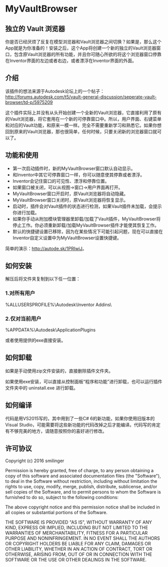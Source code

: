 # MyVaultBrowser

## 独立的 Vault 浏览器

你是否已经厌烦了反复在模型浏览器和Vault浏览器之间切换？如果是，那么这个App就是为你准备的！安装之后，这个App将创建一个新的独立的Vault浏览器窗口，包含原Vault浏览器的所有功能，并且你可随心所欲的将这个浏览器窗口停靠在Inventor界面的左边或者右边，或者漂浮在Inventor界面的外面。

## 介绍

该插件的想法来源于Autodesk论坛上的一个帖子：
<http://forums.autodesk.com/t5/vault-general-discussion/seperate-vault-browser/td-p/5975209>

这个插件实际上并没有从头开始创建一个全新的Vault浏览器，它直接利用了原有的Vault浏览器，将它套用在一个新的可停靠窗口中。所以，用户界面、右键菜单和对应的Vault功能，和原来一模一样。完全不需要重新学习和熟悉它。如果你想回到原来的Vault浏览器，那也很简单，任何时候，只要关闭新的浏览器窗口就可以了。

## 功能和使用

* 第一次启动插件时，新的MyVaultBrowser窗口默认自动显示。
* 和Inventor中其它可停靠窗口一样，你可以随意使其停靠或者漂浮。
* Inventor会记住窗口的可见性、漂浮和停靠位置。
* 如果窗口被关闭，可以从视图->窗口->用户界面再打开。
* MyVaultBrowser窗口开启时，原Vault浏览器将自动隐藏。
* MyVaultBrowser窗口关闭时，原Vault浏览器将恢复显示。
* 启动时，插件会对Vault插件的状态进行检测，如果Vault插件未加载，会提示你进行加载。
* 如果你手动从附加模块管理器里卸载/加载了Vault插件，MyVaultBrowser将停止工作。你必须重新卸载/加载MyVaultBrowser插件才能使其恢复工作。
* 默认的快捷键设置已移除，因为在某些情况下可能引起问题，现在可以直接在Inventor自定义设置中为MyVaultBrowser设置快捷键。

简单的演示：<http://autode.sk/1PRIwiJ>。

## 如何安装

解压后将文件夹复制到以下任一位置：

### 1.对所有用户

%ALLUSERSPROFILE%\Autodesk\Inventor Addins\

### 2.仅对当前用户

%APPDATA%\Autodesk\ApplicationPlugins

或者使用提供的exe直接安装。

## 如何卸载

如果是手动使用zip文件安装的，直接删除插件文件夹。

如果使用exe安装，可以直接从控制面板“程序和功能”进行卸载，也可以运行插件文件夹中的 uninstall.exe 进行卸载。

## 如何编译

代码是用VS2015写的，其中用到了一些C# 6的新功能，如果你使用旧版本的Visual Studio，可能需要将这些新功能的代码改掉之后才能编译。代码写的肯定有不够完美的地方，请随意按照你的喜好进行修改。

## 许可协议

Copyright (c) 2016 smilinger

Permission is hereby granted, free of charge, to any person obtaining a copy of this software and associated documentation files (the "Software"), to deal in the Software without restriction, including without limitation the rights to use, copy, modify, merge, publish, distribute, sublicense, and/or sell copies of the Software, and to permit persons to whom the Software is furnished to do so, subject to the following conditions:

The above copyright notice and this permission notice shall be included in all copies or substantial portions of the Software.

THE SOFTWARE IS PROVIDED "AS IS", WITHOUT WARRANTY OF ANY KIND, EXPRESS OR IMPLIED, INCLUDING BUT NOT LIMITED TO THE WARRANTIES OF MERCHANTABILITY, FITNESS FOR A PARTICULAR PURPOSE AND NONINFRINGEMENT. IN NO EVENT SHALL THE AUTHORS OR COPYRIGHT HOLDERS BE LIABLE FOR ANY CLAIM, DAMAGES OR OTHER LIABILITY, WHETHER IN AN ACTION OF CONTRACT, TORT OR OTHERWISE, ARISING FROM, OUT OF OR IN CONNECTION WITH THE SOFTWARE OR THE USE OR OTHER DEALINGS IN THE SOFTWARE.
